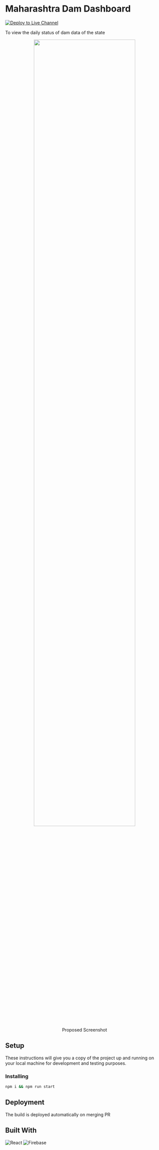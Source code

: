 # Maharashtra Dam Dashboard

[![Deploy to Live Channel](https://github.com/amitp0/maharashtra-dams-react/actions/workflows/deploy-prod.yml/badge.svg)](https://github.com/amitp0/maharashtra-dams-react/actions/workflows/deploy-prod.yml)

To view the daily status of dam data of the state

<p align="center">
<img src="https://user-images.githubusercontent.com/83871869/177613070-ce40bf8a-b448-4af1-be58-46aa7f3d7c8f.png"/ width="80%">
  <p align="center">Proposed Screenshot</p>
</p>

## Setup

These instructions will give you a copy of the project up and running on
your local machine for development and testing purposes.

### Installing

```cmd
npm i && npm run start
```


## Deployment

The build is deployed automatically on merging PR

## Built With

![React](https://img.shields.io/badge/react-%2320232a.svg?style=for-the-badge&logo=react&logoColor=%2361DAFB)
![Firebase](https://img.shields.io/badge/Firebase-039BE5?style=for-the-badge&logo=Firebase&logoColor=orange)

